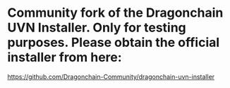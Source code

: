 # Community fork of the Dragonchain UVN Installer. Only for testing purposes. Please obtain the official installer from here:

https://github.com/Dragonchain-Community/dragonchain-uvn-installer